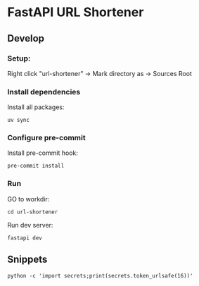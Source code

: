 # FastAPI URL Shortener

## Develop

### Setup:

Right click "url-shortener" -> Mark directory as -> Sources Root

### Install dependencies

Install all packages:
```shell
uv sync
```


### Configure pre-commit

Install pre-commit hook:
```shell
pre-commit install
```

### Run

GO to workdir:
```shell
cd url-shortener
```

Run dev server:
```shell
fastapi dev
```

## Snippets
```shell
python -c 'import secrets;print(secrets.token_urlsafe(16))'
```
